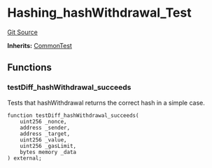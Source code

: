 # Hashing_hashWithdrawal_Test
[Git Source](https://github.com/ethereum-optimism/optimism/blob/f7b73857601914eeea6fc4c1ba46ae99ca744d97/contracts/test/Hashing.t.sol)

**Inherits:**
[CommonTest](/contracts/test/CommonTest.t.sol/contract.CommonTest.md)


## Functions
### testDiff_hashWithdrawal_succeeds

Tests that hashWithdrawal returns the correct hash in a simple case.


```solidity
function testDiff_hashWithdrawal_succeeds(
    uint256 _nonce,
    address _sender,
    address _target,
    uint256 _value,
    uint256 _gasLimit,
    bytes memory _data
) external;
```

